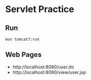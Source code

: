 # Servlet Practice

## Run
```
mvn tomcat7:run
```

## Web Pages
- http://localhost:8080/user.do
- http://localhost:8080/view/user.jsp
